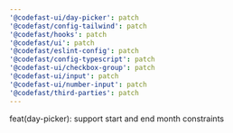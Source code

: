 ```yaml
---
'@codefast-ui/day-picker': patch
'@codefast/config-tailwind': patch
'@codefast/hooks': patch
'@codefast/ui': patch
'@codefast/eslint-config': patch
'@codefast/config-typescript': patch
'@codefast-ui/checkbox-group': patch
'@codefast-ui/input': patch
'@codefast-ui/number-input': patch
'@codefast/third-parties': patch
---
```


feat(day-picker): support start and end month constraints
